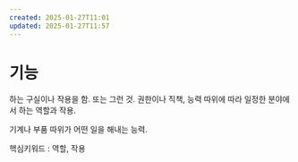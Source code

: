 ```yaml
---
created: 2025-01-27T11:01
updated: 2025-01-27T11:57
---
```

# 기능
하는 구실이나 작용을 함. 또는 그런 것.
권한이나 직책, 능력 따위에 따라 일정한 분야에서 하는 역할과 작용.

기계나 부품 따위가 어떤 일을 해내는 능력.

핵심키워드 : 역할, 작용